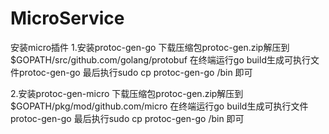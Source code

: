 # MicroService
安装micro插件
1.安装protoc-gen-go
下载压缩包protoc-gen.zip解压到$GOPATH/src/github.com/golang/protobuf
在终端运行go build生成可执行文件protoc-gen-go
最后执行sudo cp protoc-gen-go /bin  即可



2.安装protoc-gen-micro
下载压缩包protoc-gen.zip解压到$GOPATH/pkg/mod/github.com/micro
在终端运行go build生成可执行文件protoc-gen-go
最后执行sudo cp protoc-gen-go /bin  即可
